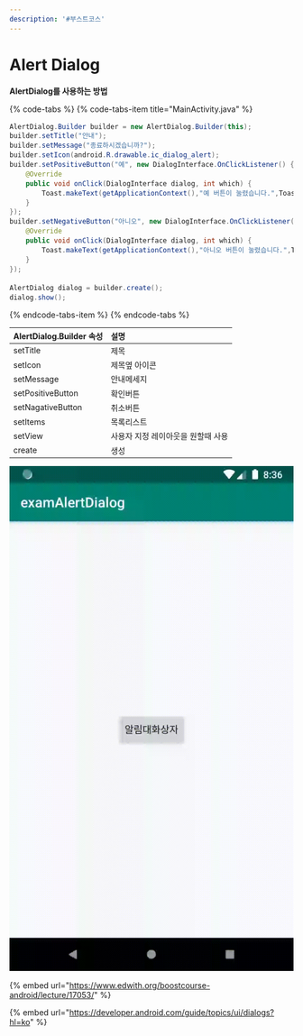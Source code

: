 ```yaml
---
description: '#부스트코스'
---
```


# Alert Dialog

**AlertDialog를 사용하는 방법**

{% code-tabs %}
{% code-tabs-item title="MainActivity.java" %}
```java
AlertDialog.Builder builder = new AlertDialog.Builder(this);
builder.setTitle("안내");
builder.setMessage("종료하시겠습니까?");
builder.setIcon(android.R.drawable.ic_dialog_alert);
builder.setPositiveButton("예", new DialogInterface.OnClickListener() {
    @Override
    public void onClick(DialogInterface dialog, int which) {
        Toast.makeText(getApplicationContext(),"예 버튼이 눌렸습니다.",Toast.LENGTH_LONG).show();
    }
});
builder.setNegativeButton("아니오", new DialogInterface.OnClickListener() {
    @Override
    public void onClick(DialogInterface dialog, int which) {
        Toast.makeText(getApplicationContext(),"아니오 버튼이 눌렸습니다.",Toast.LENGTH_LONG).show();
    }
});

AlertDialog dialog = builder.create();
dialog.show();
```
{% endcode-tabs-item %}
{% endcode-tabs %}

| AlertDialog.Builder 속성 | 설명 |
| :--- | :--- |
| setTitle | 제목 |
| setIcon | 제목옆 아이콘 |
| setMessage | 안내메세지 |
| setPositiveButton | 확인버튼 |
| setNagativeButton | 취소버튼 |
| setItems | 목록리스트  |
| setView | 사용자 지정 레이아웃을 원할때 사용  |
| create | 생성  |

![](../.gitbook/assets/alertdialog.gif)

{% embed url="https://www.edwith.org/boostcourse-android/lecture/17053/" %}

{% embed url="https://developer.android.com/guide/topics/ui/dialogs?hl=ko" %}



